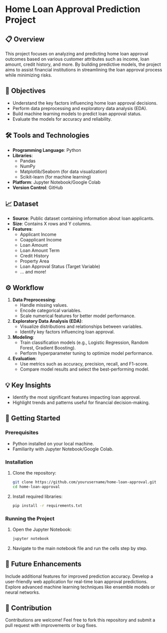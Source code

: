 # Home Loan Approval Prediction Project

## 📋 Overview

This project focuses on analyzing and predicting home loan approval outcomes based on various customer attributes such as income, loan amount, credit history, and more. By building predictive models, the project aims to assist financial institutions in streamlining the loan approval process while minimizing risks.

## 🎯 Objectives

- Understand the key factors influencing home loan approval decisions.
- Perform data preprocessing and exploratory data analysis (EDA).
- Build machine learning models to predict loan approval status.
- Evaluate the models for accuracy and reliability.

## 🛠️ Tools and Technologies

- **Programming Language**: Python
- **Libraries**: 
  - Pandas
  - NumPy
  - Matplotlib/Seaborn (for data visualization)
  - Scikit-learn (for machine learning)
- **Platform**: Jupyter Notebook/Google Colab
- **Version Control**: GitHub

## 📈 Dataset

- **Source**: Public dataset containing information about loan applicants.
- **Size**: Contains X rows and Y columns.
- **Features**:
  - Applicant Income
  - Coapplicant Income
  - Loan Amount
  - Loan Amount Term
  - Credit History
  - Property Area
  - Loan Approval Status (Target Variable)
  - ... and more!

## ⚙️ Workflow

1. **Data Preprocessing**:
   - Handle missing values.
   - Encode categorical variables.
   - Scale numerical features for better model performance.
2. **Exploratory Data Analysis (EDA)**:
   - Visualize distributions and relationships between variables.
   - Identify key factors influencing loan approval.
3. **Modeling**:
   - Train classification models (e.g., Logistic Regression, Random Forest, Gradient Boosting).
   - Perform hyperparameter tuning to optimize model performance.
4. **Evaluation**:
   - Use metrics such as accuracy, precision, recall, and F1-score.
   - Compare model results and select the best-performing model.

## 💡 Key Insights

- Identify the most significant features impacting loan approval.
- Highlight trends and patterns useful for financial decision-making.

## 🚀 Getting Started

### Prerequisites

- Python installed on your local machine.
- Familiarity with Jupyter Notebook/Google Colab.

### Installation

1. Clone the repository:
   ```bash
   git clone https://github.com/yourusername/home-loan-approval.git
   cd home-loan-approval

2. Install required libraries:
   ```bash
   pip install -r requirements.txt

### Running the Project

1. Open the  Jupyter Notebook:
   ```bash
   jupyter notebook
   ```
   
2. Navigate to the main notebook file and run the cells step by step.

## 🧩 Future Enhancements

Include additional features for improved prediction accuracy.
Develop a user-friendly web application for real-time loan approval predictions.
Explore advanced machine learning techniques like ensemble models or neural networks.

## 🤝 Contribution

Contributions are welcome! Feel free to fork this repository and submit a pull request with improvements or bug fixes.

